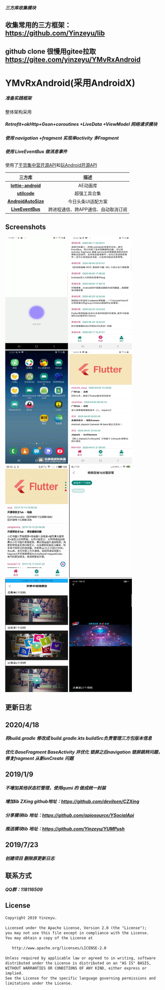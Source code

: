 ##### 三方库收集模块
## 收集常用的三方框架：https://github.com/Yinzeyu/lib
## github clone 很慢用gitee拉取 https://gitee.com/yinzeyu/YMvRxAndroid

# YMvRxAndroid(采用AndroidX)
##### 准备实践框架
整体架构采用
##### Retrofit+okHttp+Gson+coroutines +LiveData +ViewModel 网络请求模块
##### 使用 navigation +fragment 实现单activity  多Fragment 
##### 使用 LiveEventBus 做消息事件
使用了[干货集中营开源API](http://gank.io/api)和[玩Android开源API](https://www.wanandroid.com/blog/show/2)

三方库|描述
:-:|:-:
**[lottie-android](https://github.com/airbnb/lottie-android)**|AE动画库
**[utilcode](https://github.com/Blankj/AndroidUtilCode/blob/master/lib/utilcode/README-CN.md)**|超强工具合集
**[AndroidAutoSize](https://github.com/JessYanCoding/AndroidAutoSize)**|今日头条UI适配方案
**[LiveEventBus](https://github.com/JeremyLiao/LiveEventBus)**|跨进程通信、跨APP通信、自动取消订阅

## Screenshots

<div align:left;display:inline; xmlns:align="http://www.w3.org/1999/xhtml">
<img width="200" height="360" src="/image/5kzlc-ahlcy.gif"/>
<img width="200" height="360" src="/image/41746fb31b2f35ab163758701c50cb0.jpg"/>
<img width="200" height="360" src="/image/748c85e9d8b8067950386266786bdad5.gif"/>
<img width="200" height="360" src="/image/41576023150c0c75b97a84d54a9f95f.jpg"/>
<img width="200" height="360" src="/image/vertical_banner.gif"/>
<img width="200" height="360" src="/image/video_cover_compress.gif"/>
<img width="200" height="360" src="/image/video_list_play.gif"/>
<img width="200" height="360" src="/image/play_pager.gif"/>

</div>

## 更新日志
##  2020/4/18
##### 将build.gradle   修改成 build.gradle.kts   buildSrc负责管理三方包版本信息
##### 优化  BaseFragment   BaseActivity  并优化 锁屏之后navigation 锁屏跳转问题，修复fragment 从新onCreate 问题


##  2019/1/9
##### 不增加其他状态栏管理，使用qumi 的 做成统一封装
##### 增加lib ZXing   github地址：https://github.com/devilsen/CZXing
##### 分享模块lib 地址：https://github.com/apiosource/YSocialApi
##### 推送模块lib 地址：https://github.com/Yinzeyu/YUMPush

##  2019/7/23
##### 创建项目 删除原更新日志

## 联系方式
##### QQ群：118116509

License
-------

```
Copyright 2019 Yinzeyu.

Licensed under the Apache License, Version 2.0 (the "License");
you may not use this file except in compliance with the License.
You may obtain a copy of the License at

   http://www.apache.org/licenses/LICENSE-2.0

Unless required by applicable law or agreed to in writing, software
distributed under the License is distributed on an "AS IS" BASIS,
WITHOUT WARRANTIES OR CONDITIONS OF ANY KIND, either express or implied.
See the License for the specific language governing permissions and
limitations under the License.
```
